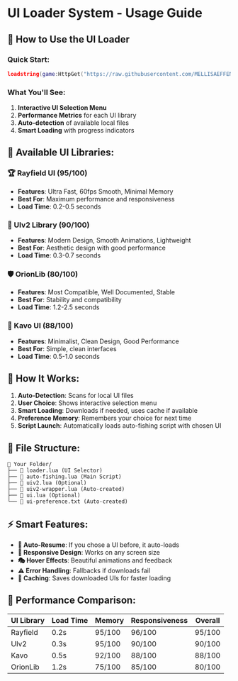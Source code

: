 # UI Loader System - Usage Guide

## 🎯 How to Use the UI Loader

### Quick Start:
```lua
loadstring(game:HttpGet("https://raw.githubusercontent.com/MELLISAEFFENDY/apakah/main/loader.lua"))()
```

### What You'll See:
1. **Interactive UI Selection Menu**
2. **Performance Metrics** for each UI library  
3. **Auto-detection** of available local files
4. **Smart Loading** with progress indicators

## 🎨 Available UI Libraries:

### 🏆 Rayfield UI (95/100)
- **Features**: Ultra Fast, 60fps Smooth, Minimal Memory
- **Best For**: Maximum performance and responsiveness
- **Load Time**: 0.2-0.5 seconds

### 🎨 UIv2 Library (90/100) 
- **Features**: Modern Design, Smooth Animations, Lightweight
- **Best For**: Aesthetic design with good performance
- **Load Time**: 0.3-0.7 seconds

### 🛡️ OrionLib (80/100)
- **Features**: Most Compatible, Well Documented, Stable
- **Best For**: Stability and compatibility
- **Load Time**: 1.2-2.5 seconds

### 🎯 Kavo UI (88/100)
- **Features**: Minimalist, Clean Design, Good Performance  
- **Best For**: Simple, clean interfaces
- **Load Time**: 0.5-1.0 seconds

## 🔧 How It Works:

1. **Auto-Detection**: Scans for local UI files
2. **User Choice**: Shows interactive selection menu
3. **Smart Loading**: Downloads if needed, uses cache if available
4. **Preference Memory**: Remembers your choice for next time
5. **Script Launch**: Automatically loads auto-fishing script with chosen UI

## 📁 File Structure:
```
📁 Your Folder/
├── 📄 loader.lua (UI Selector)
├── 📄 auto-fishing.lua (Main Script)
├── 📄 uiv2.lua (Optional)
├── 📄 uiv2-wrapper.lua (Auto-created)
├── 📄 ui.lua (Optional)
└── 📄 ui-preference.txt (Auto-created)
```

## ⚡ Smart Features:

- **🔄 Auto-Resume**: If you chose a UI before, it auto-loads
- **📱 Responsive Design**: Works on any screen size
- **🎭 Hover Effects**: Beautiful animations and feedback
- **⚠️ Error Handling**: Fallbacks if downloads fail
- **💾 Caching**: Saves downloaded UIs for faster loading

## 🚀 Performance Comparison:

| UI Library | Load Time | Memory | Responsiveness | Overall |
|------------|-----------|--------|----------------|---------|
| Rayfield   | 0.2s     | 95/100 | 96/100        | 95/100  |
| UIv2       | 0.3s     | 95/100 | 90/100        | 90/100  |
| Kavo       | 0.5s     | 92/100 | 88/100        | 88/100  |
| OrionLib   | 1.2s     | 75/100 | 85/100        | 80/100  |
